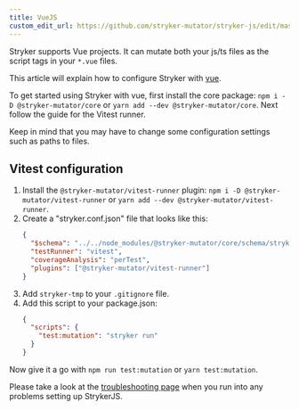 ```yaml
---
title: VueJS
custom_edit_url: https://github.com/stryker-mutator/stryker-js/edit/master/docs/guides/vuejs.md
---
```


Stryker supports Vue projects. It can mutate both your js/ts files as the script tags in your `*.vue` files.

This article will explain how to configure Stryker with [vue](https://vuejs.org/guide/quick-start.html).

To get started using Stryker with vue, first install the core package: `npm i -D @stryker-mutator/core` or `yarn add --dev @stryker-mutator/core`. Next follow the guide for the Vitest runner.

Keep in mind that you may have to change some configuration settings such as paths to files.

## Vitest configuration

1. Install the `@stryker-mutator/vitest-runner` plugin: `npm i -D @stryker-mutator/vitest-runner` or `yarn add --dev @stryker-mutator/vitest-runner`.
1. Create a "stryker.conf.json" file that looks like this:
   ```json
   {
     "$schema": "../../node_modules/@stryker-mutator/core/schema/stryker-schema.json",
     "testRunner": "vitest",
     "coverageAnalysis": "perTest",
     "plugins": ["@stryker-mutator/vitest-runner"]
   }
   ```
1. Add `stryker-tmp` to your `.gitignore` file.
1. Add this script to your package.json:
   ```json
   {
     "scripts": {
       "test:mutation": "stryker run"
     }
   }
   ```

Now give it a go with `npm run test:mutation` or `yarn test:mutation`.

Please take a look at the [troubleshooting page](../troubleshooting.md) when you run into any problems setting up StrykerJS.
